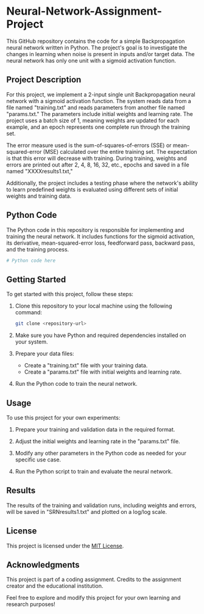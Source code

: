 # Neural-Network-Assignment-Project


This GitHub repository contains the code for a simple Backpropagation neural network written in Python. The project's goal is to investigate the changes in learning when noise is present in inputs and/or target data. The neural network has only one unit with a sigmoid activation function.

## Project Description

For this project, we implement a 2-input single unit Backpropagation neural network with a sigmoid activation function. The system reads data from a file named "training.txt" and reads parameters from another file named "params.txt." The parameters include initial weights and learning rate. The project uses a batch size of 1, meaning weights are updated for each example, and an epoch represents one complete run through the training set.

The error measure used is the sum-of-squares-of-errors (SSE) or mean-squared-error (MSE) calculated over the entire training set. The expectation is that this error will decrease with training. During training, weights and errors are printed out after 2, 4, 8, 16, 32, etc., epochs and saved in a file named "XXXXresults1.txt,"

Additionally, the project includes a testing phase where the network's ability to learn predefined weights is evaluated using different sets of initial weights and training data.

## Python Code

The Python code in this repository is responsible for implementing and training the neural network. It includes functions for the sigmoid activation, its derivative, mean-squared-error loss, feedforward pass, backward pass, and the training process.

```python
# Python code here
```

## Getting Started

To get started with this project, follow these steps:

1. Clone this repository to your local machine using the following command:

   ```bash
   git clone <repository-url>
   ```

2. Make sure you have Python and required dependencies installed on your system.

3. Prepare your data files:
   - Create a "training.txt" file with your training data.
   - Create a "params.txt" file with initial weights and learning rate.

4. Run the Python code to train the neural network.

## Usage

To use this project for your own experiments:

1. Prepare your training and validation data in the required format.

2. Adjust the initial weights and learning rate in the "params.txt" file.

3. Modify any other parameters in the Python code as needed for your specific use case.

4. Run the Python script to train and evaluate the neural network.

## Results

The results of the training and validation runs, including weights and errors, will be saved in "SRNresults1.txt" and plotted on a log/log scale.

## License

This project is licensed under the [MIT License](LICENSE).

## Acknowledgments

This project is part of a coding assignment. Credits to the assignment creator and the educational institution.

Feel free to explore and modify this project for your own learning and research purposes!
